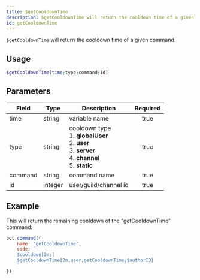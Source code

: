 ```yaml
---
title: $getCooldownTime
description: $getCooldownTime will return the cooldown time of a given command.
id: getCooldownTime
---
```


`$getCooldownTime` will return the cooldown time of a given command.

## Usage

```php
$getCooldownTime[time;type;command;id]
```

## Parameters

| Field   | Type    | Description                                                                                                               | Required |
|---------|---------|---------------------------------------------------------------------------------------------------------------------------|:--------:|
| time    | string  | variable name                                                                                                             |   true   |
| type    | string  | cooldown type <br /> 1. **globalUser** <br /> 2. **user** <br /> 3. **server** <br /> 4. **channel** <br /> 5. **static** |   true   |
| command | string  | command name                                                                                                              |   true   |
| id      | integer | user/guild/channel id                                                                                                     |   true   |

## Example

This will return the remaining cooldown of the "getCooldownTime" command:

```javascript
bot.command({
    name: "getCooldownTime",
    code: `
    $cooldown[2m;]
    $getCooldownTime[2m;user;getCooldownTime;$authorID]
    `
});
```